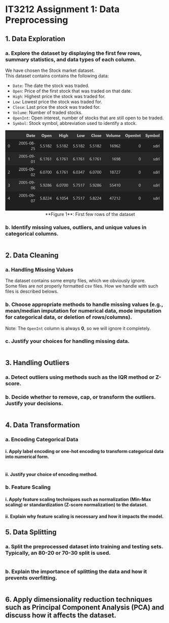 # IT3212 Assignment 1: Data Preprocessing

<!-- Create a table of contents here) -->

## 1. Data Exploration

### a. Explore the dataset by displaying the first few rows, summary statistics, and data types of each column.

We have chosen the Stock market dataset.\
This dataset contains contains the following data:
- ``Date``: The date the stock was traded.
- ``Open``: Price of the first stock that was traded on that date.
- ``High``: Highest price the stock was traded for.
- ``Low``: Lowest price the stock was traded for.
- ``Close``: Last price the stock was traded for.
- ``Volume``: Number of traded stocks.
- ``OpenInt``: Open interest, number of stocks that are still open to be traded.
- ``Symbol``: Stock symbol, abbreviation used to identify a stock.

<img src="img/first_few_rows.png" First few rows of the dataset width="500">
&nbsp; &nbsp; &nbsp; &nbsp; &nbsp; &nbsp; &nbsp; &nbsp; &nbsp; &nbsp; &nbsp; &nbsp; &nbsp; &nbsp; &nbsp; &nbsp; **Figure 1**: First few rows of the dataset


### b. Identify missing values, outliers, and unique values in categorical columns.

```py
```


## 2. Data Cleaning

### a. Handling Missing Values

The dataset contains some empty files, which we obviously ignore.\
Some files are not properly formatted csv files. How we handle with such files is described belows.

### b. Choose appropriate methods to handle missing values (e.g., mean/median imputation for numerical data, mode imputation for categorical data, or deletion of rows/columns).

Note: The ``OpenInt`` column is always **0**, so we will ignore it completely.

### c. Justify your choices for handling missing data.

```py
```


## 3. Handling Outliers

### a. Detect outliers using methods such as the IQR method or Z-score.



### b. Decide whether to remove, cap, or transform the outliers. Justify your decisions.

```py
```


## 4. Data Transformation

### a. Encoding Categorical Data

#### i. Apply label encoding or one-hot encoding to transform categorical data into numerical form.

```py
```

#### ii. Justify your choice of encoding method.



### b. Feature Scaling

#### i. Apply feature scaling techniques such as normalization (Min-Max scaling) or standardization (Z-score normalization) to the dataset.



#### ii. Explain why feature scaling is necessary and how it impacts the model.



## 5. Data Splitting

### a. Split the preprocessed dataset into training and testing sets. Typically, an 80-20 or 70-30 split is used.

```py
```

### b. Explain the importance of splitting the data and how it prevents overfitting.

```py
```


## 6. Apply dimensionality reduction techniques such as Principal Component Analysis (PCA) and discuss how it affects the dataset.

```py
```